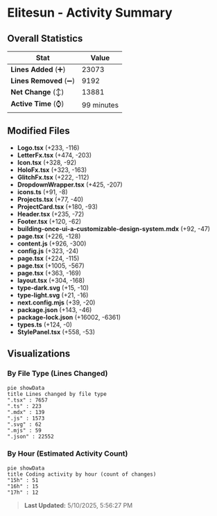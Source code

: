 # Elitesun - Activity Summary 

## Overall Statistics

| Stat                   | Value                                                             |
| ---------------------- | ----------------------------------------------------------------- |
| **Lines Added** (➕)   | 23073                                          |
| **Lines Removed** (➖) | 9192                                        |
| **Net Change** (↕)    | 13881                |
| **Active Time** (⌚)   | 99 minutes |


## Modified Files
- **Logo.tsx** (+233, -116)
- **LetterFx.tsx** (+474, -203)
- **Icon.tsx** (+328, -92)
- **HoloFx.tsx** (+323, -163)
- **GlitchFx.tsx** (+222, -112)
- **DropdownWrapper.tsx** (+425, -207)
- **icons.ts** (+91, -8)
- **Projects.tsx** (+77, -40)
- **ProjectCard.tsx** (+180, -93)
- **Header.tsx** (+235, -72)
- **Footer.tsx** (+120, -62)
- **building-once-ui-a-customizable-design-system.mdx** (+92, -47)
- **page.tsx** (+226, -128)
- **content.js** (+926, -300)
- **config.js** (+323, -24)
- **page.tsx** (+224, -115)
- **page.tsx** (+1005, -567)
- **page.tsx** (+363, -169)
- **layout.tsx** (+304, -168)
- **type-dark.svg** (+15, -10)
- **type-light.svg** (+21, -16)
- **next.config.mjs** (+39, -20)
- **package.json** (+143, -46)
- **package-lock.json** (+16002, -6361)
- **types.ts** (+124, -0)
- **StylePanel.tsx** (+558, -53)

## Visualizations

### By File Type (Lines Changed)

```mermaid
pie showData
title Lines changed by file type
".tsx" : 7657
".ts" : 223
".mdx" : 139
".js" : 1573
".svg" : 62
".mjs" : 59
".json" : 22552
```

### By Hour (Estimated Activity Count)

```mermaid
pie showData
title Coding activity by hour (count of changes)
"15h" : 51
"16h" : 15
"17h" : 12
```


> **Last Updated:** 5/10/2025, 5:56:27 PM